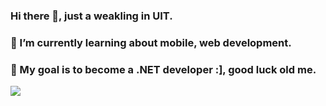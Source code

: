 ### Hi there 👋, just a weakling in UIT.

### 🔎 I’m currently learning about mobile, web development.
### 🎯 My goal is to become a .NET developer :], good luck old me.
![](https://komarev.com/ghpvc/?username=Tkhangds&color=green)

<!--
**Tkhangds/Tkhangds** is a ✨ _special_ ✨ repository because its `README.md` (this file) appears on your GitHub profile.

Here are some ideas to get you started:

- 🔭 I’m currently working on ...
- 🌱 I’m currently learning ...
- 👯 I’m looking to collaborate on ...
- 🤔 I’m looking for help with ...
- 💬 Ask me about ...
- 📫 How to reach me: ...
- 😄 Pronouns: ...
- ⚡ Fun fact: ...
-->
